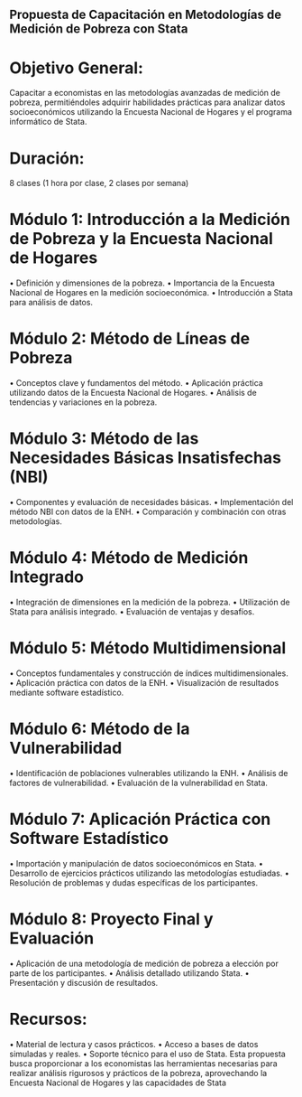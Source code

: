 ## Propuesta de Capacitación en Metodologías de Medición de Pobreza con Stata
# Objetivo General:
Capacitar a economistas en las metodologías avanzadas de medición de pobreza, permitiéndoles adquirir habilidades prácticas para analizar datos socioeconómicos utilizando la Encuesta Nacional de Hogares y el programa informático de Stata. 
# Duración:
8 clases (1 hora por clase, 2 clases por semana)
# Módulo 1: Introducción a la Medición de Pobreza y la Encuesta Nacional de Hogares
•	Definición y dimensiones de la pobreza.
•	Importancia de la Encuesta Nacional de Hogares en la medición socioeconómica.
•	Introducción a Stata para análisis de datos.
# Módulo 2: Método de Líneas de Pobreza
•	Conceptos clave y fundamentos del método.
•	Aplicación práctica utilizando datos de la Encuesta Nacional de Hogares.
•	Análisis de tendencias y variaciones en la pobreza.
# Módulo 3: Método de las Necesidades Básicas Insatisfechas (NBI)
•	Componentes y evaluación de necesidades básicas.
•	Implementación del método NBI con datos de la ENH.
•	Comparación y combinación con otras metodologías.
# Módulo 4: Método de Medición Integrado
•	Integración de dimensiones en la medición de la pobreza.
•	Utilización de Stata para análisis integrado.
•	Evaluación de ventajas y desafíos.
# Módulo 5: Método Multidimensional
•	Conceptos fundamentales y construcción de índices multidimensionales.
•	Aplicación práctica con datos de la ENH.
•	Visualización de resultados mediante software estadístico.
# Módulo 6: Método de la Vulnerabilidad
•	Identificación de poblaciones vulnerables utilizando la ENH.
•	Análisis de factores de vulnerabilidad.
•	Evaluación de la vulnerabilidad en Stata.
# Módulo 7: Aplicación Práctica con Software Estadístico
•	Importación y manipulación de datos socioeconómicos en Stata.
•	Desarrollo de ejercicios prácticos utilizando las metodologías estudiadas.
•	Resolución de problemas y dudas específicas de los participantes.
# Módulo 8: Proyecto Final y Evaluación
•	Aplicación de una metodología de medición de pobreza a elección por parte de los participantes.
•	Análisis detallado utilizando Stata.
•	Presentación y discusión de resultados.
# Recursos:
•	Material de lectura y casos prácticos.
•	Acceso a bases de datos simuladas y reales.
•	Soporte técnico para el uso de Stata.
Esta propuesta busca proporcionar a los economistas las herramientas necesarias para realizar análisis rigurosos y prácticos de la pobreza, aprovechando la Encuesta Nacional de Hogares y las capacidades de Stata

